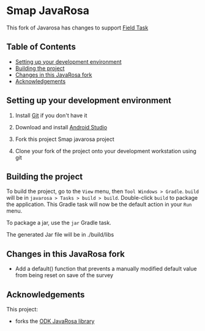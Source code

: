 # Smap JavaRosa

This fork of Javarosa has changes to support [Field Task](https://github.com/smap-consulting/fieldTask4)

## Table of Contents
* [Setting up your development environment](#setting-up-your-development-environment)
* [Building the project](#building-the-project)
* [Changes in this JavaRosa fork](#changes-in-this-javarosa-fork)
* [Acknowledgements](#acknowledgements)

## Setting up your development environment

1. Install [Git](https://git-scm.com/downloads) if you don't have it

1. Download and install [Android Studio](https://developer.android.com/studio/index.html) 

1. Fork this project Smap javarosa project 

1. Clone your fork of the project onto your development workstation using git

## Building the project
 
To build the project, go to the `View` menu, then `Tool Windows > Gradle`. `build` will be in `javarosa > Tasks > build > build`. Double-click `build` to package the application. This Gradle task will now be the default action in your `Run` menu. 

To package a jar, use the `jar` Gradle task.

The generated Jar file will be in ./build/libs

## Changes in this JavaRosa fork

*  Add a default() function that prevents a manually modified default value from being reset on save of the survey

## Acknowledgements

This project:
* forks the [ODK JavaRosa library](https://github.com/getodk/javarosa)

